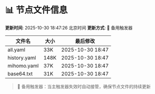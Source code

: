 # 📊 节点文件信息

**更新时间**: 2025-10-30 18:47:26 北京时间
**更新方式**: 🔄 备用触发器

| 文件名 | 大小 | 最后修改 |
|--------|------|----------|
| all.yaml | 33K | 2025-10-30 18:47 |
| history.yaml | 148K | 2025-10-30 18:47 |
| mihomo.yaml | 37K | 2025-10-30 18:47 |
| base64.txt | 31K | 2025-10-30 18:47 |

> 🔄 备用触发器：当主触发器失效时自动接管，确保节点文件的持续更新

